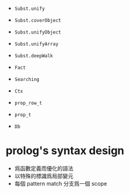 - `Subst.unify`
- `Subst.coverObject`
- `Subst.unifyObject`
- `Subst.unifyArray`
- `Subst.deepWalk`

- `Fact`

- `Searching`

- `Ctx`
- `prop_row_t`
- `prop_t`

- `Db`

# prolog's syntax design

- 爲函數定義而優化的語法
- 以特殊的標識爲局部變元
- 每個 pattern match 分支爲一個 scope
